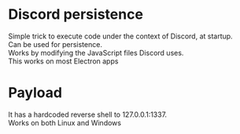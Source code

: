 # Discord persistence
Simple trick to execute code under the context of Discord, at startup.\
Can be used for persistence.\
Works by modifying the JavaScript files Discord uses.\
This works on most Electron apps

# Payload
It has a hardcoded reverse shell to 127.0.0.1:1337.\
Works on both Linux and Windows